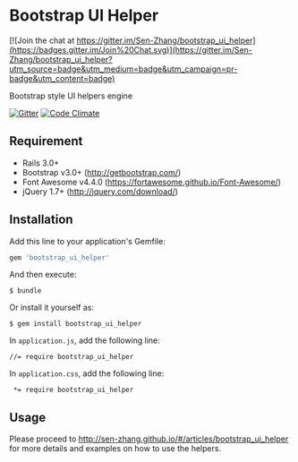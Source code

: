 # Bootstrap UI Helper

[![Join the chat at https://gitter.im/Sen-Zhang/bootstrap_ui_helper](https://badges.gitter.im/Join%20Chat.svg)](https://gitter.im/Sen-Zhang/bootstrap_ui_helper?utm_source=badge&utm_medium=badge&utm_campaign=pr-badge&utm_content=badge)

Bootstrap style UI helpers engine

[![Gitter](https://badges.gitter.im/Join%20Chat.svg)](https://gitter.im/Sen-Zhang/bootstrap_ui_helper?utm_source=badge&utm_medium=badge&utm_campaign=pr-badge)
[![Code Climate](https://codeclimate.com/github/Sen-Zhang/bootstrap_ui_helper/badges/gpa.svg)](https://codeclimate.com/github/Sen-Zhang/bootstrap_ui_helper)


## Requirement
* Rails 3.0+  
* Bootstrap v3.0+  (http://getbootstrap.com/)
* Font Awesome v4.4.0  (https://fortawesome.github.io/Font-Awesome/)
* jQuery 1.7+ (http://jquery.com/download/)

## Installation

Add this line to your application's Gemfile:

```ruby
gem 'bootstrap_ui_helper'
```

And then execute:

    $ bundle

Or install it yourself as:

    $ gem install bootstrap_ui_helper
    
In `application.js`, add the following line:
    
    //= require bootstrap_ui_helper

In `application.css`, add the following line:
    
     *= require bootstrap_ui_helper

## Usage

Please proceed to http://sen-zhang.github.io/#/articles/bootstrap_ui_helper for more details and examples on how to use the helpers.
